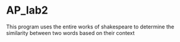 # AP_lab2

This program uses the entire works of shakespeare to determine the similarity between two words based on their context
